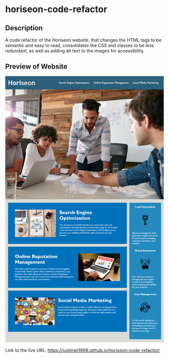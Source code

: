 # horiseon-code-refactor

## Description
A code refactor of the Horiseon website, that changes the HTML tags to be semantic and easy to read, consolidates the CSS and classes to be less redundant, as well as adding alt text to the images for accessibility.

## Preview of Website
![Website preview](/assets/images/01-html-css-git-homework-demo.png)

Link to the live URL: https://justinwl1998.github.io/horiseon-code-refactor/
